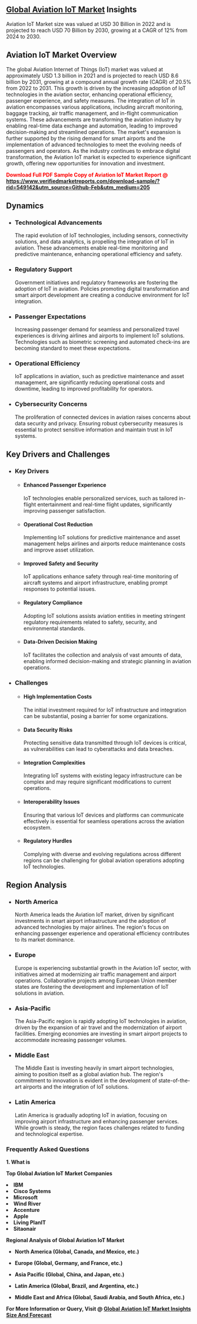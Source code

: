 <h2><a href="https://www.verifiedmarketreports.com/download-sample/?rid=549142&amp;utm_source=Github&amp;utm_medium=205" target="_blank">Global Aviation IoT Market</a> Insights</h2><p>Aviation IoT Market size was valued at USD 30 Billion in 2022 and is projected to reach USD 70 Billion by 2030, growing at a CAGR of 12% from 2024 to 2030.</p><p> <h2>Aviation IoT Market Overview</h2> <p>The global Aviation Internet of Things (IoT) market was valued at approximately USD 1.3 billion in 2021 and is projected to reach USD 8.6 billion by 2031, growing at a compound annual growth rate (CAGR) of 20.5% from 2022 to 2031. This growth is driven by the increasing adoption of IoT technologies in the aviation sector, enhancing operational efficiency, passenger experience, and safety measures. The integration of IoT in aviation encompasses various applications, including aircraft monitoring, baggage tracking, air traffic management, and in-flight communication systems. These advancements are transforming the aviation industry by enabling real-time data exchange and automation, leading to improved decision-making and streamlined operations. The market's expansion is further supported by the rising demand for smart airports and the implementation of advanced technologies to meet the evolving needs of passengers and operators. As the industry continues to embrace digital transformation, the Aviation IoT market is expected to experience significant growth, offering new opportunities for innovation and investment. </p> <p><strong><p><span class=""><span style="color: #ff0000;"><strong>Download Full PDF Sample Copy of Aviation IoT Market Report</strong> @ </span><a href="https://www.verifiedmarketreports.com/download-sample/?rid=549142&amp;utm_source=Github-Feb&amp;utm_medium=205" target="_blank">https://www.verifiedmarketreports.com/download-sample/?rid=549142&amp;utm_source=Github-Feb&amp;utm_medium=205</a></span></p></strong></p> <h2>Dynamics</h2> <ul> <li><h3>Technological Advancements</h3> <p>The rapid evolution of IoT technologies, including sensors, connectivity solutions, and data analytics, is propelling the integration of IoT in aviation. These advancements enable real-time monitoring and predictive maintenance, enhancing operational efficiency and safety.</p> </li> <li><h3>Regulatory Support</h3> <p>Government initiatives and regulatory frameworks are fostering the adoption of IoT in aviation. Policies promoting digital transformation and smart airport development are creating a conducive environment for IoT integration.</p> </li> <li><h3>Passenger Expectations</h3> <p>Increasing passenger demand for seamless and personalized travel experiences is driving airlines and airports to implement IoT solutions. Technologies such as biometric screening and automated check-ins are becoming standard to meet these expectations.</p> </li> <li><h3>Operational Efficiency</h3> <p>IoT applications in aviation, such as predictive maintenance and asset management, are significantly reducing operational costs and downtime, leading to improved profitability for operators.</p> </li> <li><h3>Cybersecurity Concerns</h3> <p>The proliferation of connected devices in aviation raises concerns about data security and privacy. Ensuring robust cybersecurity measures is essential to protect sensitive information and maintain trust in IoT systems.</p> </li> </ul> <h2>Key Drivers and Challenges</h2> <ul> <li><h3>Key Drivers</h3> <ul> <li><h4>Enhanced Passenger Experience</h4> <p>IoT technologies enable personalized services, such as tailored in-flight entertainment and real-time flight updates, significantly improving passenger satisfaction.</p> </li> <li><h4>Operational Cost Reduction</h4> <p>Implementing IoT solutions for predictive maintenance and asset management helps airlines and airports reduce maintenance costs and improve asset utilization.</p> </li> <li><h4>Improved Safety and Security</h4> <p>IoT applications enhance safety through real-time monitoring of aircraft systems and airport infrastructure, enabling prompt responses to potential issues.</p> </li> <li><h4>Regulatory Compliance</h4> <p>Adopting IoT solutions assists aviation entities in meeting stringent regulatory requirements related to safety, security, and environmental standards.</p> </li> <li><h4>Data-Driven Decision Making</h4> <p>IoT facilitates the collection and analysis of vast amounts of data, enabling informed decision-making and strategic planning in aviation operations.</p> </li> </ul> </li> <li><h3>Challenges</h3> <ul> <li><h4>High Implementation Costs</h4> <p>The initial investment required for IoT infrastructure and integration can be substantial, posing a barrier for some organizations.</p> </li> <li><h4>Data Security Risks</h4> <p>Protecting sensitive data transmitted through IoT devices is critical, as vulnerabilities can lead to cyberattacks and data breaches.</p> </li> <li><h4>Integration Complexities</h4> <p>Integrating IoT systems with existing legacy infrastructure can be complex and may require significant modifications to current operations.</p> </li> <li><h4>Interoperability Issues</h4> <p>Ensuring that various IoT devices and platforms can communicate effectively is essential for seamless operations across the aviation ecosystem.</p> </li> <li><h4>Regulatory Hurdles</h4> <p>Complying with diverse and evolving regulations across different regions can be challenging for global aviation operations adopting IoT technologies.</p> </li> </ul> </li> </ul> <h2>Region Analysis</h2> <ul> <li><h3>North America</h3> <p>North America leads the Aviation IoT market, driven by significant investments in smart airport infrastructure and the adoption of advanced technologies by major airlines. The region's focus on enhancing passenger experience and operational efficiency contributes to its market dominance.</p> </li> <li><h3>Europe</h3> <p>Europe is experiencing substantial growth in the Aviation IoT sector, with initiatives aimed at modernizing air traffic management and airport operations. Collaborative projects among European Union member states are fostering the development and implementation of IoT solutions in aviation.</p> </li> <li><h3>Asia-Pacific</h3> <p>The Asia-Pacific region is rapidly adopting IoT technologies in aviation, driven by the expansion of air travel and the modernization of airport facilities. Emerging economies are investing in smart airport projects to accommodate increasing passenger volumes.</p> </li> <li><h3>Middle East</h3> <p>The Middle East is investing heavily in smart airport technologies, aiming to position itself as a global aviation hub. The region's commitment to innovation is evident in the development of state-of-the-art airports and the integration of IoT solutions.</p> </li> <li><h3>Latin America</h3> <p>Latin America is gradually adopting IoT in aviation, focusing on improving airport infrastructure and enhancing passenger services. While growth is steady, the region faces challenges related to funding and technological expertise.</p> </li> </ul> <h3>Frequently Asked Questions</h3> <p><strong>1. What is</p><p><strong>Top Global Aviation IoT Market Companies</strong></p><div data-test-id=""><p><li>IBM</li><li> Cisco Systems</li><li> Microsoft</li><li> Wind River</li><li> Accenture</li><li> Apple</li><li> Living PlanIT</li><li> Sitaonair</li></p><div><strong>Regional Analysis of&nbsp;Global Aviation IoT Market</strong></div><ul><li dir="ltr"><p dir="ltr">North America&nbsp;(Global, Canada, and Mexico, etc.)</p></li><li dir="ltr"><p dir="ltr">Europe (Global, Germany, and France, etc.)</p></li><li dir="ltr"><p dir="ltr">Asia Pacific&nbsp;(Global, China, and Japan, etc.)</p></li><li dir="ltr"><p dir="ltr">Latin America&nbsp;(Global, Brazil, and Argentina, etc.)</p></li><li dir="ltr">Middle East and Africa&nbsp;(Global, Saudi Arabia, and South Africa, etc.)</li></ul><p><strong>For More Information or Query, Visit @&nbsp;</strong><strong><a href="https://www.verifiedmarketreports.com/product/aviation-iot-market-size-and-forecast/?utm_source=Github&amp;utm_medium=205" target="_blank">Global Aviation IoT Market Insights Size And Forecast</a></strong></p></div>
